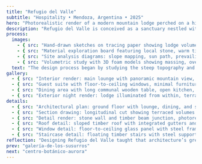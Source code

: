 ```yaml
---
title: "Refugio del Valle"
subtitle: "Hospitality • Mendoza, Argentina • 2025"
hero: "Photorealistic render of a modern mountain lodge perched on a hillside, with expansive floor-to-ceiling glass walls, warm timber cladding, stone base integrated with the slope, panoramic views of the Andes at sunrise, soft mist around the valley, cinematic lighting"
description: "Refugio del Valle is conceived as a sanctuary nestled within the rugged beauty of the Andes. The architecture seeks to merge seamlessly with the landscape, using natural materials and panoramic glazing to connect guests with the surrounding mountains. Interior spaces flow organically, offering moments of introspection and communal warmth."
process:
  images:
    - { src: "Hand-drawn sketches on tracing paper showing lodge volumes, terraces, and circulation paths, pencil and ink, emphasizing integration with slope", caption: "Initial concept sketches" }
    - { src: "Material exploration board featuring local stone, warm timber planks, textured wool textiles, natural fiber fabrics, arranged on studio table with lighting tests", caption: "Material exploration" }
    - { src: "Site analysis diagrams: slope mapping, sun path, prevailing winds, vegetation zones, annotated with arrows and contour lines, architectural diagram style", caption: "Site analysis and solar studies" }
    - { src: "Volumetric study with 3D foam models showing massing, overhangs, terraces, and shadow play under directional lighting", caption: "Volumetric studies" }
  text: "The design process began by studying the steep topography and microclimates of the site. Early sketches explored terracing and roof slopes that respond to the Andes’ dramatic angles. Iterative models refined the balance between solid stone bases and transparent upper volumes, while careful material selection reinforced a sense of warmth and belonging."
gallery:
  - { src: "Interior render: main lounge with panoramic mountain view, exposed timber beams, stone fireplace, soft morning light filtering through glazing", caption: "Lounge connecting with the landscape" }
  - { src: "Guest suite with floor-to-ceiling windows, minimal furniture, woven textiles, serene view of valley below", caption: "Guest room with serene views" }
  - { src: "Dining area with long communal wooden table, open kitchen, natural light streaming through clerestory windows, cozy atmosphere", caption: "Communal dining space" }
  - { src: "Exterior night render: lodge illuminated from within, terraces and glass facades glowing softly against the mountains, starry sky above", caption: "Night view of lodge" }
details:
  - { src: "Architectural plan: ground floor with lounge, dining, and service areas, precise linework in monochrome", caption: "Ground floor plan" }
  - { src: "Section drawing: longitudinal cut showing terraced volumes and double-height spaces", caption: "Longitudinal section" }
  - { src: "Detail render: stone wall and timber beam junction, photorealistic texture study", caption: "Stone-timber interface" }
  - { src: "Roof detail: sloped timber roof with integrated gutters and skylight, axonometric style", caption: "Roof assembly detail" }
  - { src: "Window detail: floor-to-ceiling glass panel with steel frame, exploded view", caption: "Glazing assembly detail" }
  - { src: "Staircase detail: floating timber stairs with steel supports, realistic lighting and shadow", caption: "Floating stair detail" }
reflection: "Designing Refugio del Valle taught that architecture’s greatest gift is presence. By listening to the landscape, allowing light and stone to guide form, the lodge became more than a building—it became a quiet companion to the mountains, offering shelter without intruding."
prev: "galería-de-los-susurros"
next: "centro-botánico-aurora"
---
```

